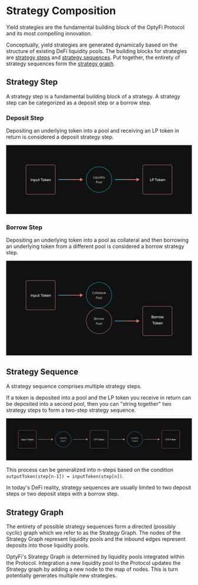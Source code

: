 # Strategy Composition

Yield strategies are the fundamental building block of the OptyFi Protocol and its most compelling innovation.

Conceptually, yield strategies are generated dynamically based on the structure of existing DeFi liquidity pools. The building blocks for strategies are [strategy steps](strategy-composition.md#strategy-step) and [strategy sequences](strategy-composition.md#strategy-sequence). Put together, the entirety of strategy sequences form the [strategy graph](strategy-composition.md#strategy-graph).

## Strategy Step

A strategy step is a fundamental building block of a strategy. A strategy step can be categorized as a deposit step or a borrow step. 

### Deposit Step 

Depositing an underlying token into a pool and receiving an LP token in return is considered a deposit strategy step. 

![A Deposit Step.](../../.gitbook/assets/deposit-step.svg)

### Borrow Step

Depositing an underlying token into a pool as collateral and then borrowing an underlying token from a different pool is considered a borrow strategy step.

![A Borrow Step.](../../.gitbook/assets/borrow-step.svg)

## Strategy Sequence

A strategy sequence comprises multiple strategy steps. 

If a token is deposited into a pool and the LP token you receive in return can be deposited into a second pool, then you can "string together" two strategy steps to form a two-step strategy sequence.

![A Two-Step Strategy Sequence.](../../.gitbook/assets/strategy-sequence.svg)

This process can be generalized into n-steps based on the condition `outputToken(step[n-1]) = inputToken(step[n])`. 

In today's DeFi reality, strategy sequences are usually limited to two deposit steps or two deposit steps with a borrow step.

## Strategy Graph

The entirety of possible strategy sequences form a directed \(possibly cyclic\) graph which we refer to as the Strategy Graph. The nodes of the Strategy Graph represent liquidity pools and the inbound edges represent deposits into those liquidity pools.

OptyFi's Strategy Graph is determined by liquidity pools integrated within the Protocol. Integration a new liquidity pool to the Protocol updates the Strategy graph by adding a new node to the map of nodes. This is turn potentially generates multiple new strategies.
